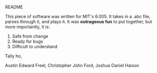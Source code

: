 README

This piece of software was written for MIT's 6.005. It takes in a .abc file, parses through it, and plays it. It was **outrageous fun** to put together, but more importantly, it is:

1) Safe from change
2) Ready for bugs
3) Difficult to understand

Tally ho,

Austin Edward Freel, Christopher John Ford, Joshua Daniel Haison